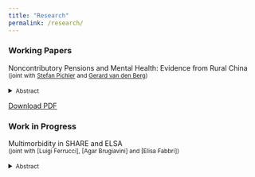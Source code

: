 ```yaml
---
title: "Research"
permalink: /research/
---
```



### Working Papers
Noncontributory Pensions and Mental Health: Evidence from Rural China <br/>
<small>(joint with [Stefan Pichler] and [Gerard van den Berg])</small> <br/>  
<details>
<summary><small>Abstract</small></summary>
<small>
This paper investigates the mental health consequences of noncontributory pensions by leveraging regional and temporal variation in implementation dates of the New Rural Pension Scheme (2009–2012). Using data from the China Health and Retirement Longitudinal Study (CHARLS), we implement a difference-in-difference strategy and compare estimates from a two-way-fixed effect specification with estimators that are robust to heterogenous treatment effects. 
Our results reveal a pension take-up of 60% among the eligible rural population, a 900-yuan rise in annual pension income, and significant crowding-out of private transfers from children and grandchildren. The results indicate that the new rural pension scheme improves mental health by reducing depressive symptoms, and provide evidence of its broader welfare implications.
</small>
</details>

<a href="https://www.econometricsociety.org/regional-activities/conference-papers/view/271/414" target="_blank">Download PDF</a>



<!-- 
need to  find a way to add a pdf here
<a href="https://raw.githubusercontent.com/ccomploj/ccomploj.github.io/main/assets/files/complojPichlerBerg2024_gh.pdf" target="_blank">Download PDF</a>
-->



<!-- ### Publications -->
<!-- 
[Title](URL) <br/>
<small>*Journal Name*, Vol. , pp. xx-xx, yyyy (with [xx])</small> <br/>  
<details>
<summary><small>Abstract</small></summary>
<small>
</small>
</details> -->

### Work in Progress
Multimorbidity in SHARE and ELSA <br/>
<small>(joint with [Luigi Ferrucci], [Agar Brugiavini] and [Elisa Fabbri])</small> <br/>  
<details>
<summary><small>Abstract</small></summary>
It is well established that multimorbidity increases with aging and is associated with adverse health
outcomes, including physical and cognitive disability, frailty and mortality. Using longitudinal data from more
than 25000 participants to the Survey of Health, Ageing and Retirement in Europe (SHARE)
and the English Longitudinal Study of Ageing (ELSA), we describe the longitudinal disease trajectories of elderly 
individuals older than 50 prior to death. 
We implement a linear mixed model and a generalized ordered logit with flexible coefficients across thresholds,
and find that the probability within individuals to develop an additional disease accelerates with the 
current disease count. Heterogeneity analyses suggest that individuals who experienced the first disease onset 
at older ages present a more rapid health deterioration. We do not find evidence of any disease clusters.
<small>

Multimorbidity in older Americans: permanent costs to bad health <br/>
<small>*Draft available on request* </small> <br/>  
<small>*Single authored* </small> <br/>  
<details>
<summary><small>Abstract</small></summary>
<small>
Multimorbidity (having more than one chronic health condition at the same time) increases with aging and is associated with adverse health outcomes, including physical and cognitive disability, frailty and early death. This paper studies how unobserved differences between individuals (i.e. health ``types'') account for differences in the speed of disease accumulation between individuals who are indistinguishable using observed characteristics. 
Using rich panel data with health and labor market histories from more than 20,000 individuals followed over a period of 20 years from the Health and Retirement Study (HRS) and the Panel Study of Income Dynamics (PSID), we model the transitions between different disease states, or multimorbidity states, using a finite mixture ordered logit that incorporates unobserved heterogeneity between individuals. The model exploits the duration spent in each disease state and the age of onset of other chronic conditions to identify the presence of multiple health types among the elderly, and whether the speed of disease accumulation is dependent on the time of onset of other (un)related conditions that emerge at younger ages. 
</small>
</details>





[//]: # (Links)
<!-- URL *must* come immediately after 1 space below (otherwise system cannot link) -->
[Gerard van den Berg]: <https://www.rug.nl/staff/gerard.van.den.berg/>
[Stefan Pichler]: <https://www.rug.nl/staff/s.pichler/cv?lang=en>
<!-- [Luigi Ferrucci]: <https://www.nia.nih.gov/about/staff/ferrucci-luigi>
[Agar Brugiavini]: <https://unive.it/data/people/5591624>
[Elisa Fabbri]: <https://www.unibo.it/sitoweb/elisa.fabbri38/> -->

